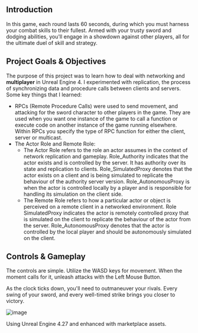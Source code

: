 **Introduction**
---
In this game, each round lasts 60 seconds, during which you must harness your combat skills to their fullest. Armed with your trusty sword and dodging abilities, you'll engage in a showdown against other players, all for the ultimate duel of skill and strategy.

**Project Goals & Objectives**
---
The purpose of this project was to learn how to deal with networking and **multiplayer** in Unreal Engine 4. I experimented with replication, the process of synchronizing data and procedure calls between clients and servers. Some key things that I learned:
- RPCs (Remote Procedure Calls) were used to send movement, and attacking for the sword character to other players in the game. They are used when you want one instance of the game to call a function or execute code on another instance of the game running elsewhere. Within RPCs you specify the type of RPC function for either the client, server or multicast. 
- The Actor Role and Remote Role:
  - The Actor Role refers to the role an actor assumes in the context of network replication and gameplay. Role_Authority indicates that the actor exists and is controlled by the server. It has authority over its state and replication to clients. Role_SimulatedProxy denotes that the actor exists on a client and is being simulated to replicate the behaviour of the authority server version. Role_AutonomousProxy is when the actor is controlled locally by a player and is responsible for handling its simulation on the client side.
  - The Remote Role refers to how a particular actor or object is perceived on a remote client in a networked environment. Role SimulatedProxy indicates the actor is remotely controlled proxy that is simulated on the client to replicate the behaviour of the actor from the server. Role_AutonomousProxy denotes that the actor is controlled by the local player and should be autonomously simulated on the client.

**Controls & Gameplay**
---
The controls are simple. Utilize the WASD keys for movement. When the moment calls for it, unleash attacks with the Left Mouse Button.

As the clock ticks down, you'll need to outmaneuver your rivals. Every swing of your sword, and every well-timed strike brings you closer to victory.

![image](https://github.com/JwL-01/SwordGame/assets/38309953/80744be8-b030-47db-b56a-2ad02f32088a)

Using Unreal Engine 4.27 and enhanced with marketplace assets.
